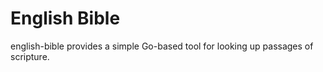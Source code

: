 # English Bible
english-bible provides a simple Go-based tool for looking up passages of scripture.
